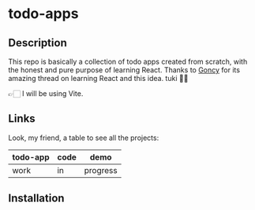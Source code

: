 # todo-apps

## Description

This repo is basically a collection of todo apps created from scratch, with the honest and pure purpose of learning React. Thanks to [Goncy](https://twitter.com/goncy) for its amazing thread on learning React and this idea. tuki 👍🏻

👉🏻 I will be using Vite.

## Links

Look, my friend, a table to see all the projects:

| todo-app | code | demo |
|----------|------|------|
| work | in | progress |

## Installation

<!-- Here should go the steps to install the project -->
